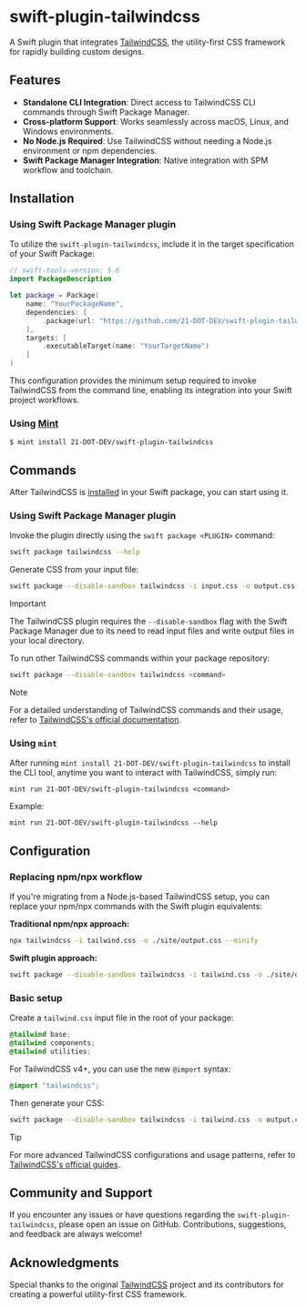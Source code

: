 # swift-plugin-tailwindcss

A Swift plugin that integrates [TailwindCSS](https://github.com/tailwindlabs/tailwindcss), the utility-first CSS framework for rapidly building custom designs.

## Features

- **Standalone CLI Integration**: Direct access to TailwindCSS CLI commands through Swift Package Manager.
- **Cross-platform Support**: Works seamlessly across macOS, Linux, and Windows environments.
- **No Node.js Required**: Use TailwindCSS without needing a Node.js environment or npm dependencies.
- **Swift Package Manager Integration**: Native integration with SPM workflow and toolchain.

## Installation

### Using Swift Package Manager plugin

To utilize the `swift-plugin-tailwindcss`, include it in the target specification of your Swift Package:

```swift
// swift-tools-version: 5.6
import PackageDescription

let package = Package(
    name: "YourPackageName",
    dependencies: [
        .package(url: "https://github.com/21-DOT-DEV/swift-plugin-tailwindcss.git", exact: "1.0.00"),
    ],
    targets: [
        .executableTarget(name: "YourTargetName")
    ]
)
```

This configuration provides the minimum setup required to invoke TailwindCSS from the command line, enabling its integration into your Swift project workflows.

### Using [Mint](https://github.com/yonaskolb/Mint)

```
$ mint install 21-DOT-DEV/swift-plugin-tailwindcss
```

## Commands

After TailwindCSS is [installed](#installation) in your Swift package, you can start using it.

### Using Swift Package Manager plugin

Invoke the plugin directly using the `swift package <PLUGIN>` command:

```bash
swift package tailwindcss --help
```

Generate CSS from your input file:

```bash
swift package --disable-sandbox tailwindcss -i input.css -o output.css
```

> [!IMPORTANT]  
> The TailwindCSS plugin requires the `--disable-sandbox` flag with the Swift Package Manager due to its need to read input files and write output files in your local directory.

To run other TailwindCSS commands within your package repository:

```bash
swift package --disable-sandbox tailwindcss <command>
```

> [!NOTE]  
> For a detailed understanding of TailwindCSS commands and their usage, refer to [TailwindCSS's official documentation](https://tailwindcss.com/docs/cli).

### Using `mint`

After running `mint install 21-DOT-DEV/swift-plugin-tailwindcss` to install the CLI tool, anytime you want to interact with TailwindCSS, simply run:

```
mint run 21-DOT-DEV/swift-plugin-tailwindcss <command>
```

Example:

```
mint run 21-DOT-DEV/swift-plugin-tailwindcss --help
```

## Configuration

### Replacing npm/npx workflow

If you're migrating from a Node.js-based TailwindCSS setup, you can replace your npm/npx commands with the Swift plugin equivalents:

**Traditional npm/npx approach:**
```bash
npx tailwindcss -i tailwind.css -o ./site/output.css --minify
```

**Swift plugin approach:**
```bash
swift package --disable-sandbox tailwindcss -i tailwind.css -o ./site/output.css --minify
```

### Basic setup

Create a `tailwind.css` input file in the root of your package:

```css
@tailwind base;
@tailwind components;
@tailwind utilities;
```

For TailwindCSS v4+, you can use the new `@import` syntax:

```css
@import "tailwindcss";
```

Then generate your CSS:

```bash
swift package --disable-sandbox tailwindcss -i tailwind.css -o output.css --minify
```

> [!TIP]  
> For more advanced TailwindCSS configurations and usage patterns, refer to [TailwindCSS's official guides](https://tailwindcss.com/docs/installation).

## Community and Support

If you encounter any issues or have questions regarding the `swift-plugin-tailwindcss`, please open an issue on GitHub. Contributions, suggestions, and feedback are always welcome!

## Acknowledgments

Special thanks to the original [TailwindCSS](https://github.com/tailwindlabs/tailwindcss) project and its contributors for creating a powerful utility-first CSS framework.